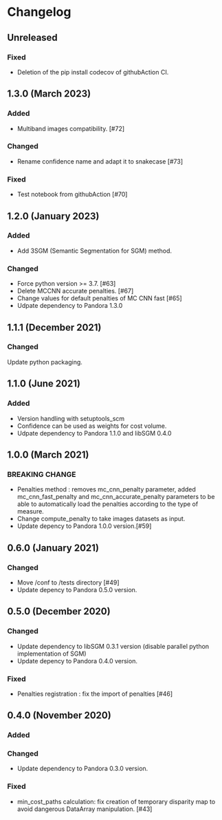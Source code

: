 # Changelog

## Unreleased

### Fixed

 - Deletion of the pip install codecov of githubAction CI.

## 1.3.0 (March 2023)

### Added

- Multiband images compatibility. [#72]

### Changed

- Rename confidence name and adapt it to snakecase [#73]

### Fixed

- Test notebook from githubAction [#70]

## 1.2.0 (January 2023)

### Added

- Add 3SGM (Semantic Segmentation for SGM) method. 

### Changed

- Force python version >= 3.7. [#63]
- Delete MCCNN accurate penalties. [#67]
- Change values for default penalties of MC CNN fast [#65]
- Udpate dependency to Pandora 1.3.0 

## 1.1.1 (December 2021)

### Changed

Update python packaging.


## 1.1.0 (June 2021)

### Added

- Version handling with setuptools_scm
- Confidence can be used as weights for cost volume.
- Udpate dependency to Pandora 1.1.0 and libSGM 0.4.0

## 1.0.0 (March 2021)

### BREAKING CHANGE

- Penalties method : removes mc_cnn_penalty parameter, added mc_cnn_fast_penalty and mc_cnn_accurate_penalty parameters
  to be able to automatically load the penalties according to the type of measure. 
- Change compute_penalty to take images datasets as input.
- Update depency to Pandora 1.0.0 version.[#59]

## 0.6.0 (January 2021)

### Changed

- Move /conf to /tests directory [#49]
- Update depency to Pandora 0.5.0 version.

## 0.5.0 (December 2020)

### Changed

- Update dependency to libSGM 0.3.1 version (disable parallel python implementation of SGM)
- Update depency to Pandora 0.4.0 version.

### Fixed

- Penalties registration : fix the import of penalties [#46]

## 0.4.0 (November 2020)

### Added

### Changed

- Update dependency to Pandora 0.3.0 version.

### Fixed

-  min_cost_paths calculation: fix creation of temporary disparity map to avoid dangerous DataArray manipulation. [#43]

